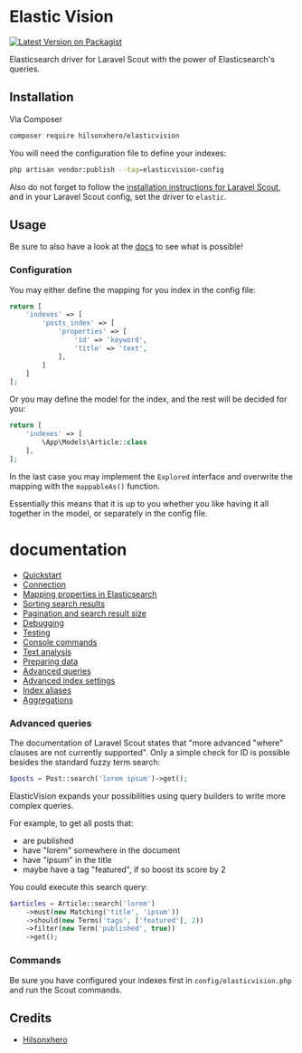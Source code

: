 # Elastic Vision

[![Latest Version on Packagist][ico-version]][link-packagist]

Elasticsearch driver for Laravel Scout with the power of Elasticsearch's queries.

## Installation

Via Composer

```bash
composer require hilsonxhero/elasticvision
```

You will need the configuration file to define your indexes:

```bash
php artisan vendor:publish --tag=elasticvision-config
```

Also do not forget to follow the [installation instructions for Laravel Scout](https://laravel.com/docs/scout#installation),
and in your Laravel Scout config, set the driver to `elastic`.

## Usage

Be sure to also have a look at the [docs](docs/index.md) to see what is possible!

### Configuration

You may either define the mapping for you index in the config file:

```php
return [
    'indexes' => [
        'posts_index' => [
            'properties' => [
                'id' => 'keyword',
                'title' => 'text',
            ],
        ]
    ]
];
```

Or you may define the model for the index, and the rest will be decided for you:

```php
return [
    'indexes' => [
        \App\Models\Article::class
    ],
];
```

In the last case you may implement the `Explored` interface and overwrite the mapping with the `mappableAs()` function.

Essentially this means that it is up to you whether you like having it all together in the model, or separately in the config file.

# documentation

- [Quickstart](./docs/quickstart.md)
- [Connection](./docs/connection.md)
- [Mapping properties in Elasticsearch](./docs/mapping.md)
- [Sorting search results](./docs/sorting.md)
- [Pagination and search result size](./docs/pagination.md)
- [Debugging](./docs/debugging.md)
- [Testing](./docs/testing.md)
- [Console commands](./docs/commands.md)
- [Text analysis](./docs/text-analysis.md)
- [Preparing data](./docs/preparing-data.md)
- [Advanced queries](./docs/advanced-queries.md)
- [Advanced index settings](./docs/index-settings.md)
- [Index aliases](./docs/index-aliases.md)
- [Aggregations](./docs/aggregations.md)

### Advanced queries

The documentation of Laravel Scout states that "more advanced "where" clauses are not currently supported".
Only a simple check for ID is possible besides the standard fuzzy term search:

```php
$posts = Post::search('lorem ipsum')->get();
```

ElasticVision expands your possibilities using query builders to write more complex queries.

For example, to get all posts that:

- are published
- have "lorem" somewhere in the document
- have "ipsum" in the title
- maybe have a tag "featured", if so boost its score by 2

You could execute this search query:

```php
$articles = Article::search('lorem')
    ->must(new Matching('title', 'ipsum'))
    ->should(new Terms('tags', ['featured'], 2))
    ->filter(new Term('published', true))
    ->get();
```

### Commands

Be sure you have configured your indexes first in `config/elasticvision.php` and run the Scout commands.

## Credits

- [Hilsonxhero][link-author]

[ico-version]: https://img.shields.io/packagist/v/hilsonxhero/elasticvision.svg?style=flat-square
[ico-actions]: https://img.shields.io/github/workflow/status/hilsonxhero/laravel-elastic-vision/CI?label=CI%2FCD&style=flat-square
[link-packagist]: https://packagist.org/packages/hilsonxhero/laravel-elastic-vision
[link-author]: https://github.com/Hilsonxhero
[link-contributors]: ../../contributors
